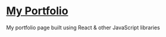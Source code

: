# [My Portfolio](https://ef-portfolio-2.web.app)
My portfolio page built using React &amp; other JavaScript libraries
